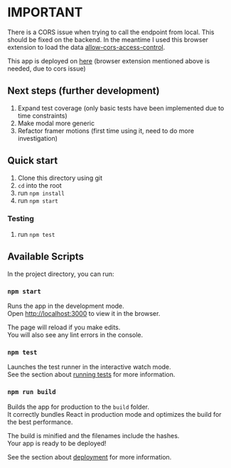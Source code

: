 # IMPORTANT

There is a CORS issue when trying to call the endpoint from local. This should be fixed on the backend. In the meantime I used this browser extension to load the data [allow-cors-access-control](https://chromewebstore.google.com/detail/allow-cors-access-control/lhobafahddgcelffkeicbaginigeejlf).

This app is deployed on [here](https://o9-nine.vercel.app/) (browser extension mentioned above is needed, due to cors issue)

## Next steps (further development)

1. Expand test coverage (only basic tests have been implemented due to time constraints)
2. Make modal more generic
3. Refactor framer motions (first time using it, need to do more investigation)

## Quick start

1. Clone this directory using git
2. `cd` into the root
3. run `npm install`
4. run `npm start`

### Testing

1. run `npm test`

## Available Scripts

In the project directory, you can run:

### `npm start`

Runs the app in the development mode.\
Open [http://localhost:3000](http://localhost:3000) to view it in the browser.

The page will reload if you make edits.\
You will also see any lint errors in the console.

### `npm test`

Launches the test runner in the interactive watch mode.\
See the section about [running tests](https://facebook.github.io/create-react-app/docs/running-tests) for more information.

### `npm run build`

Builds the app for production to the `build` folder.\
It correctly bundles React in production mode and optimizes the build for the best performance.

The build is minified and the filenames include the hashes.\
Your app is ready to be deployed!

See the section about [deployment](https://facebook.github.io/create-react-app/docs/deployment) for more information.
